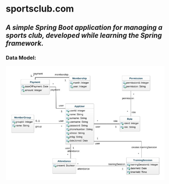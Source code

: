 # sportsclub.com
## **_A simple Spring Boot application for managing a sports club, developed while learning the Spring framework._**

### Data Model:
![Class diagram](https://github.com/davidsalatic/sportsclub.com/blob/master/class-diagram.jpeg)
